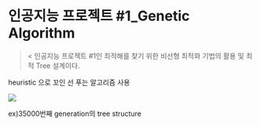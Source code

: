 # 인공지능 프로젝트 #1_Genetic Algorithm
>&lt;
인공지능 프로젝트 #1인 최적해를 찾기 위한 비선형 최적화 기법의 활용 및 최적 Tree 설계이다.

heuristic 으로 꼬인 선 푸는 알고리즘 사용

![](https://velog.velcdn.com/images/dodo4723/post/2436ec0a-7491-45b3-8db1-4fed8f38e395/image.png)

ex)35000번째 generation의 tree structure
